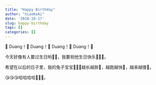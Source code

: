 ```yaml
---
title: "Happy Birthday"
author: "XiaoKeAi"
date: '2018-10-17'
slug: happy-birthday
tags: []
categories: []
---
```


:confetti_ball:  Duang！:confetti_ball: Duang！:confetti_ball: Duang！:confetti_ball: Duang！:confetti_ball: 

今天好像有人要过生日哟:birthday::birthday:，我要祝他生日快乐:kiss::kiss::kiss:。

希望在以后的日子里，我的兔子宝宝:rabbit::rabbit::rabbit:越长越胖:pig:，越跑越快:pig2:，越来越傻:pig_nose:。

:kissing_heart::kissing_heart::kissing_heart:哈哈哈哈:gift_heart::gift_heart::gift_heart:。


